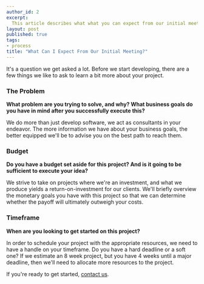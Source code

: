 ```yaml
---
author_id: 2
excerpt:
  This article describes what what you can expect from our initial meeting, what information we're trying to gather and why we're gathering it.
layout: post
published: true
tags:
- process
title: "What Can I Expect From Our Initial Meeting?"
---
```


It's a question we get asked a lot. Before we start developing, there are a few things we like to ask to learn a bit more about your project.

### The Problem

<b>What problem are you trying to solve, and why? What business goals do you have in mind after you successfully execute this?</b>

We do more than just develop software, we act as consultants in your endeavor. The more information we have about your business goals, the better equipped we'll be to advise you on the best path to reach them.

### Budget

<b>Do you have a budget set aside for this project? And is it going to be sufficient to execute your idea?</b>

We strive to take on projects where we're an investment, and what we produce yields a return-on-investment for our clients. We'll briefly overview the monetary goals you have with this project so that we can determine whether the payoff will ultimately outweigh your costs.

### Timeframe

<b>When are you looking to get started on this project?</b>

In order to schedule your project with the appropriate resources, we need to have a handle on your timeframe. Do you have a hard deadline or a soft one? If we estimate an 8 week project, but you have 4 weeks until a major deadline, then we'll need to allocate more resources to the project.

If you're ready to get started, <a href="/#contact">contact us</a>.
